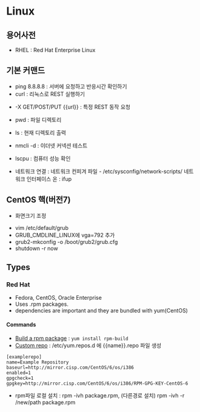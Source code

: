 # Linux

## 용어사전
* RHEL : Red Hat Enterprise Linux

## 기본 커맨드

* ping 8.8.8.8 : 서버에 요청하고 반응시간 확인하기
* curl : 리눅스로 REST 실행하기
- -X GET/POST/PUT {{url}} : 특정 REST 동작 요청
* pwd : 파일 디렉토리
* ls : 현재 디렉토리 출력
* nmcli -d : 이더넷 커넥션 테스트
* lscpu : 컴퓨터 성능 확인

* 네트워크 연결 : 
네트워크 컨피겨 파일 - /etc/sysconfig/network-scripts/
네트워크 인터페이스 온 : ifup
## CentOS 핵(버전7)
* 화면크기 조정
- vim /etc/default/grub
- GRUB_CMDLINE_LINUX에 vga=792 추가
- grub2-mkconfig -o /boot/grub2/grub.cfg
- shutdown -r now

## Types

### Red Hat

* Fedora, CentOS, Oracle Enterprise
* Uses .rpm packages.
* dependencies are important and they are bundled with yum(CentOS)

#### Commands

* [Build a rpm package](https://www.thegeekstuff.com/2015/02/rpm-build-package-example/) : `yum install rpm-build`
* [Custom repo](https://www.digitalocean.com/community/tutorials/how-to-set-up-and-use-yum-repositories-on-a-centos-6-vps) : /etc/yum.repos.d 에 {{name}}.repo 파일 생성
```
[examplerepo]
name=Example Repository
baseurl=http://mirror.cisp.com/CentOS/6/os/i386
enabled=1
gpgcheck=1
gpgkey=http://mirror.cisp.com/CentOS/6/os/i386/RPM-GPG-KEY-CentOS-6
```
* rpm파일 로컬 설치 : rpm -ivh package.rpm, (다른경로 설치) rpm -ivh -r /new/path package.rpm
